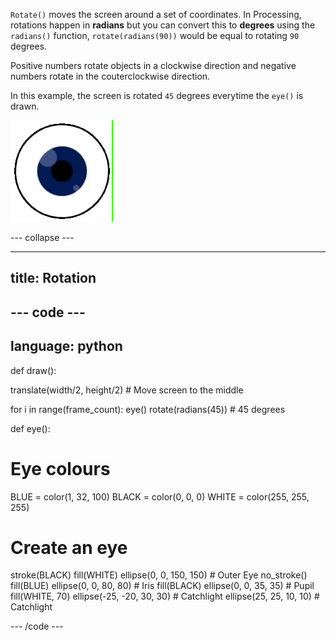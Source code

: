 
`Rotate()` moves the screen around a set of coordinates. In Processing, rotations happen in **radians** but you can convert this to **degrees** using the `radians()` function, `rotate(radians(90))` would be equal to rotating `90` degrees. 

Positive numbers rotate objects in a clockwise direction and negative numbers rotate in the couterclockwise direction. 

In this example, the screen is rotated `45` degrees everytime the `eye()` is drawn. 

![The output area with a moving image showing a rotating eye made of circles](images/rotate_eye.gif)

--- collapse ---

---
title: Rotation
---

--- code ---
---
language: python
---

def draw():
  
  translate(width/2, height/2) # Move screen to the middle 

  for i in range(frame_count):
    eye()
    rotate(radians(45)) # 45 degrees
  
def eye():

# Eye colours
  BLUE = color(1, 32, 100)
  BLACK = color(0, 0, 0)
  WHITE = color(255, 255, 255)
  
# Create an eye
  stroke(BLACK)
  fill(WHITE)
  ellipse(0, 0, 150, 150) # Outer Eye
  no_stroke()
  fill(BLUE)
  ellipse(0, 0, 80, 80) # Iris
  fill(BLACK)
  ellipse(0, 0, 35, 35) # Pupil
  fill(WHITE, 70)
  ellipse(-25, -20, 30, 30) # Catchlight
  ellipse(25, 25, 10, 10) # Catchlight

--- /code ---
